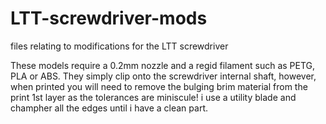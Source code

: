 # LTT-screwdriver-mods
files relating to modifications for the LTT screwdriver

These models require a 0.2mm nozzle and a regid filament such as PETG, PLA or ABS.
They simply clip onto the screwdriver internal shaft, however, when printed you will need to remove the bulging brim material from the print 1st layer as the tolerances are miniscule!
i use a utility blade and champher all the edges until i have a clean part.
